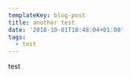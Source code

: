 ```yaml
---
templateKey: blog-post
title: another test
date: '2018-10-01T18:48:04+01:00'
tags:
  - test
---
```

test

